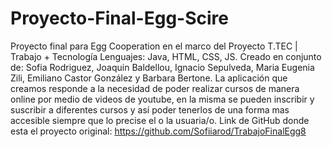 # Proyecto-Final-Egg-Scire
Proyecto final para Egg Cooperation en el marco del Proyecto T.TEC | Trabajo + Tecnología
Lenguajes: Java, HTML, CSS, JS.
Creado en conjunto de: Sofia Rodriguez, Joaquin Baldellou, Ignacio Sepulveda, Maria Eugenia Zili, Emiliano Castor González y Barbara Bertone. 
La aplicación que creamos responde a la necesidad de poder realizar cursos de manera online por medio de videos de youtube, en la misma se pueden inscribir y suscribir a diferentes cursos y  así  poder tenerlos de una forma mas accesible siempre que lo precise el o la usuaria/o.
Link de GitHub donde esta el proyecto original: https://github.com/Sofiiarod/TrabajoFinalEgg8

